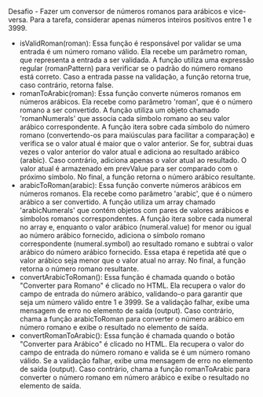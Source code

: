 Desafio - Fazer um conversor de números romanos para arábicos e vice-versa.
Para a tarefa, considerar apenas números inteiros positivos entre 1 e 3999.

- isValidRoman(roman): Essa função é responsável por validar se uma entrada é um número romano válido. Ela recebe um parâmetro roman, que representa a entrada a ser validada. A função utiliza uma expressão regular (romanPattern) para verificar se o padrão do número romano está correto. Caso a entrada passe na validação, a função retorna true, caso contrário, retorna false.
- romanToArabic(roman): Essa função converte números romanos em números arábicos. Ela recebe como parâmetro 'roman', que é o número romano a ser convertido. A função utiliza um objeto chamado 'romanNumerals' que associa cada símbolo romano ao seu valor arábico correspondente. A função itera sobre cada símbolo do número romano (convertendo-os para maiúsculas para facilitar a comparação) e verifica se o valor atual é maior que o valor anterior. Se for, subtrai duas vezes o valor anterior do valor atual e adiciona ao resultado arábico (arabic). Caso contrário, adiciona apenas o valor atual ao resultado. O valor atual é armazenado em prevValue para ser comparado com o próximo símbolo. No final, a função retorna o número arábico resultante.
- arabicToRoman(arabic): Essa função converte números arábicos em números romanos. Ela recebe como parâmetro 'arabic', que é o número arábico a ser convertido. A função utiliza um array chamado 'arabicNumerals' que contém objetos com pares de valores arábicos e símbolos romanos correspondentes. A função itera sobre cada numeral no array e, enquanto o valor arábico (numeral.value) for menor ou igual ao número arábico fornecido, adiciona o símbolo romano correspondente (numeral.symbol) ao resultado romano e subtrai o valor arábico do número arábico fornecido. Essa etapa é repetida até que o valor arábico seja menor que o valor atual no array. No final, a função retorna o número romano resultante.
- convertArabicToRoman(): Essa função é chamada quando o botão "Converter para Romano" é clicado no HTML. Ela recupera o valor do campo de entrada do número arábico, validando-o para garantir que seja um número válido entre 1 e 3999. Se a validação falhar, exibe uma mensagem de erro no elemento de saída (output). Caso contrário, chama a função arabicToRoman para converter o número arábico em número romano e exibe o resultado no elemento de saída.
- convertRomanToArabic(): Essa função é chamada quando o botão "Converter para Arábico" é clicado no HTML. Ela recupera o valor do campo de entrada do número romano e valida se é um número romano válido. Se a validação falhar, exibe uma mensagem de erro no elemento de saída (output). Caso contrário, chama a função romanToArabic para converter o número romano em número arábico e exibe o resultado no elemento de saída.
